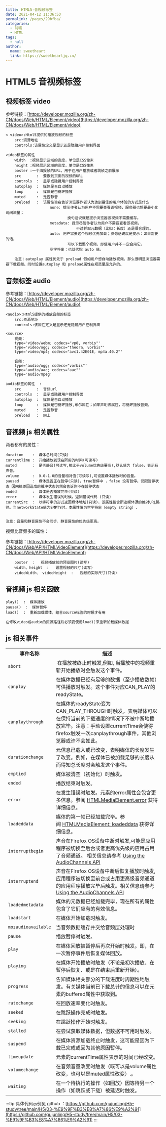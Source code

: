 ```yaml
---
title: HTML5-音视频标签
date: 2021-04-12 11:36:53
permalink: /pages/29bfba/
categories: 
  - 前端
  - HTML
tags: 
  - null
author: 
  name: sweetheart
  link: https://sweetheartjq.cn/
---
```

# HTML5 音视频标签

## 视频标签 video

参考链接：[https://developer.mozilla.org/zh-CN/docs/Web/HTML/Element/video](https://developer.mozilla.org/zh-CN/docs/Web/HTML/Element/video)

```
< video>:Html5提供的播放视频的标签
    src:资源地址
    controls:该属性定义是显示还是隐藏用户控制界面

video标签的属性
    width  :视频显示区域的宽度，单位是CSS像素
	height :视频展示区域的高度，单位是CSS像素
	poster :一个海报帧的URL，用于在用户播放或者跳帧之前展示
    src		  :	 要嵌到页面的视频的URL
    controls  :  显示或隐藏用户控制界面
    autoplay  :  媒体是否自动播放
    loop  	  :  媒体是否循环播放
    muted  	  :  是否静音
    preload   :  该属性旨在告诉浏览器作者认为达到最佳的用户体验的方式是什么
                    none: 提示作者认为用户不需要查看该视频，服务器也想要最小化访问流量；
                            换句话说就是提示浏览器该视频不需要缓存。
                    metadata: 提示尽管作者认为用户不需要查看该视频，
                                不过抓取元数据（比如：长度）还是很合理的。
                    auto: 用户需要这个视频优先加载；换句话说就是提示：如果需要的话，
                            可以下载整个视频，即使用户并不一定会用它。
                    空字符串：也就代指 auto 值。

	注意：autoplay 属性优先于 preload 假如用户想自动播放视频，那么很明显浏览器需要下载视频。同时设置autoplay 和 preload属性在规范里是允许的。
```

## 音频标签 audio

参考链接：[https://developer.mozilla.org/zh-CN/docs/Web/HTML/Element/audio](https://developer.mozilla.org/zh-CN/docs/Web/HTML/Element/audio)

```
<audio>:Html5提供的播放音频的标签
	src:资源地址
	controls:该属性定义是显示还是隐藏用户控制界面

<source>
	视频：
	type='video/webm; codecs="vp8, vorbis"'
	type='video/ogg; codecs="theora, vorbis"'
	type='video/mp4; codecs="avc1.42E01E, mp4a.40.2"'

	音频：
	type='audio/ogg; codecs="vorbis"'
	type='audio/aac; codecs="aac"'
	type='audio/mpeg'

audio标签的属性	:
    src       :  音频url
	controls  :  显示或隐藏用户控制界面
	autoplay  :  媒体是否自动播放
    loop  	  :  媒体是否循环播放,布尔属性；如果声明该属性，将循环播放音频。
    muted  	  :  是否静音
	preload   :  同上
```

## 音视频 js 相关属性

两者都有的属性：

```
duration    :  媒体总时间(只读)
currentTime :  开始播放到现在所用的时间(可读写)
muted       :  是否静音(可读写,相比于volume优先级要高),默认值为 false，表示有声音。
volume      :  0.0-1.0的音量相对值(可读写),可设置媒体播放时的音量。
paused      :  媒体是否正在暂停(只读)，true暂停中 ，false 没有暂停，仅限暂停状态 因网络原因造成的缓冲状态仍然会告诉你不在暂停状态
ended       :  媒体是否播放完毕(只读)
error       :  媒体发生错误的时候，返回错误代码 (只读)
currentSrc  :  以字符串的形式返回媒体地址(只读)，该属性包含所选媒体源的绝对URL路径。当networkState值为EMPTY时，本属性值为空字符串（empty string）.


注意：音量和静音属性不会同步，静音属性的优先级更高。
```

视频比音频多的属性：

参考链接：[https://developer.mozilla.org/zh-CN/docs/Web/API/HTMLVideoElement](https://developer.mozilla.org/zh-CN/docs/Web/API/HTMLVideoElement)

```
    poster  :   视频播放前的预览图片(读写)
    width、height  :   设置视频的尺寸(读写)
    videoWidth、 videoHeight  :   视频的实际尺寸(只读)
```

## 音视频 js 相关函数

```
play()  :  媒体播放
pause()  :  媒体暂停
load()  :  重新加载媒体，结合source标签的时候才有用

在修改video或audio的资源路径后必须要使用load()来重新加载媒体数据
```

## js 相关事件

<table class="standard-table">
 <tbody>
  <tr>
   <th>事件名称</th>
   <th>描述</th>
  </tr>
  <tr>
   <td><code>abort</code></td>
   <td>&nbsp;在播放被终止时触发,例如, 当播放中的视频重新开始播放时会触发这个事件。</td>
  </tr>
  <tr>
   <td><code>canplay</code></td>
   <td>在媒体数据已经有足够的数据（至少播放数帧）可供播放时触发。这个事件对应CAN_PLAY的readyState。</td>
  </tr>
  <tr>
   <td><code>canplaythrough</code></td>
   <td>在媒体的readyState变为CAN_PLAY_THROUGH时触发，表明媒体可以在保持当前的下载速度的情况下不被中断地播放完毕。注意：手动设置currentTime会使得firefox触发一次canplaythrough事件，其他浏览器或许不会如此。</td>
  </tr>
  <tr>
   <td><code>durationchange</code></td>
   <td>元信息已载入或已改变，表明媒体的长度发生了改变。例如，在媒体已被加载足够的长度从而得知总长度时会触发这个事件。</td>
  </tr>
  <tr>
   <td><code>emptied</code></td>
   <td>媒体被清空（初始化）时触发。</td>
  </tr>
  <tr>
   <td><code>ended</code></td>
   <td>播放结束时触发。</td>
  </tr>
  <tr>
   <td><code>error</code></td>
   <td>在发生错误时触发。元素的error属性会包含更多信息。参阅&nbsp;<a href="/https://developer.mozilla.org/zh-CN/docs/Web/API/HTMLMediaElement/error">HTMLMediaElement.error</a>&nbsp;获得详细信息。</td>
  </tr>
  <tr>
   <td><code>loadeddata</code></td>
   <td>媒体的第一帧已经加载完毕。参阅&nbsp;<a href="https://developer.mozilla.org/zh-CN/docs/Web/API/HTMLMediaElement/loadeddata_event">HTMLMediaElement: loadeddata</a>&nbsp;获得详细信息。</td>
  </tr>
  <tr>
   <td><code>interruptbegin</code></td>
   <td>声音在Firefox OS设备中断时触发,可能是应用程序被切换至后台或者更高优先级的应用占用了音频通道。 相关信息请参考 <a href="https://developer.mozilla.org/zh-CN/docs/Web/API/AudioChannels_API/Using_the_AudioChannels_API">Using the AudioChannels API</a></td>
  </tr>
  <tr>
   <td><code>interruptend</code></td>
   <td>声音在Firefox OS设备中断后恢复播放时触发,应用程序被切换至前台或占用更高级音频通道的应用程序播放完毕后触发。相关信息请参考 <a href="https://developer.mozilla.org/zh-CN/docs/Web/API/AudioChannels_API/Using_the_AudioChannels_API">Using the AudioChannels API</a></td>
  </tr>
  <tr>
   <td><code>loadedmetadata</code></td>
   <td>媒体的元数据已经加载完毕，现在所有的属性包含了它们应有的有效信息。</td>
  </tr>
  <tr>
   <td><code>loadstart</code></td>
   <td>在媒体开始加载时触发。</td>
  </tr>
  <tr>
   <td><code>mozaudioavailable</code></td>
   <td>当音频数据缓存并交给音频层处理时</td>
  </tr>
  <tr>
   <td><code>pause</code></td>
   <td>播放暂停时触发。</td>
  </tr>
  <tr>
   <td><code>play</code></td>
   <td>在媒体回放被暂停后再次开始时触发。即，在一次暂停事件后恢复媒体回放。</td>
  </tr>
  <tr>
   <td><code>playing</code></td>
   <td>在媒体开始播放时触发（不论是初次播放、在暂停后恢复、或是在结束后重新开始）。</td>
  </tr>
  <tr>
   <td><code>progress</code></td>
   <td>告知媒体相关部分的下载进度时周期性地触发。有关媒体当前已下载总计的信息可以在元素的buffered属性中获取到。</td>
  </tr>
  <tr>
   <td><code>ratechange</code></td>
   <td>在回放速率变化时触发。</td>
  </tr>
  <tr>
   <td><code>seeked</code></td>
   <td>在跳跃操作完成时触发。</td>
  </tr>
  <tr>
   <td><code>seeking</code></td>
   <td>在跳跃操作开始时触发。</td>
  </tr>
  <tr>
   <td><code>stalled</code></td>
   <td>在尝试获取媒体数据，但数据不可用时触发。</td>
  </tr>
  <tr>
   <td><code>suspend</code></td>
   <td>在媒体资源加载终止时触发，这可能是因为下载已完成或因为其他原因暂停。</td>
  </tr>
  <tr>
   <td><code>timeupdate</code></td>
   <td>元素的currentTime属性表示的时间已经改变。</td>
  </tr>
  <tr>
   <td><code>volumechange</code></td>
   <td>在音频音量改变时触发（既可以是volume属性改变，也可以是muted属性改变）.。</td>
  </tr>
  <tr>
   <td><code>waiting</code></td>
   <td>在一个待执行的操作（如回放）因等待另一个操作（如跳跃或下载）被延迟时触发。</td>
  </tr>
 </tbody>
</table>

:::tip
具体代码示例见 github ：[https://github.com/gujunling/H5-study/tree/main/H5/03-%E9%9F%B3%E8%A7%86%E9%A2%91](https://github.com/gujunling/H5-study/tree/main/H5/03-%E9%9F%B3%E8%A7%86%E9%A2%91)
:::
